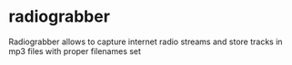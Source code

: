 radiograbber
============
Radiograbber allows to capture internet radio streams and store tracks in mp3 files with proper filenames set

